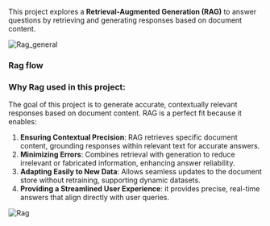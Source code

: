 




This project explores a **Retrieval-Augmented Generation (RAG)** to answer questions by retrieving and generating responses based on document content. 

![Rag_general](https://github.com/user-attachments/assets/83315303-c176-4f27-9f52-c9b3bf36c356)
### Rag flow


### Why Rag used in this project:
The goal of this project is to generate accurate, contextually relevant responses based on document content. RAG is a perfect fit because it enables:

1. **Ensuring Contextual Precision**: RAG retrieves specific document content, grounding responses within relevant text for accurate answers.
2. **Minimizing Errors**: Combines retrieval with generation to reduce irrelevant or fabricated information, enhancing answer reliability.
3. **Adapting Easily to New Data**: Allows seamless updates to the document store without retraining, supporting dynamic datasets.
4. **Providing a Streamlined User Experience**: it provides precise, real-time answers that align directly with user queries.


![Rag](https://github.com/user-attachments/assets/482dd56e-c1c6-4609-aebe-b2331eacda5b)






